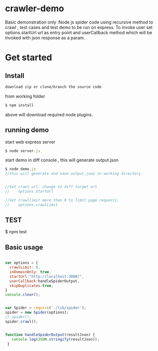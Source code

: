 # crawler-demo
Basic demonstration only :Node js spider code using recursive method to crawl , test cases and test demo to be run on express. 
To invoke user set options.startUrl url as entry point and userCallback method which will be invoked with json response as a param.
  
  # Get started

## Install

```sh
download zip or clone/branch the source code
```
from working folder 
```js
$ npm install 
```
above will download required node plugins.

## running demo 
start web express server  
```js
$ node server.js
```

start demo  in diff console , this will generate output.json
```js
$ node demo.js 
//this will generate and save output.json in working directory.


//Set crawl url: change to diff target url  
//    options.StartUrl

//Set crawllimit more than 0 to limit page requests.
//    options.crawlLimit
```
## TEST 
$ npm test

## Basic usage

```js

var options = {
  crawlLimit: 0,
  inDomainOnly: true,
  startUrl:"http://localhost:3000/",
  userCallback:handleSpiderOutput,
  skipDuplicates:true,
}
console.clear();


var Spider = require('./lib/spider');
spider = new Spider(options);
// spider();
spider.crawl();


function handleSpiderOutput(resultJson) {
   console.log(JSON.stringify(resultJson));
 }
